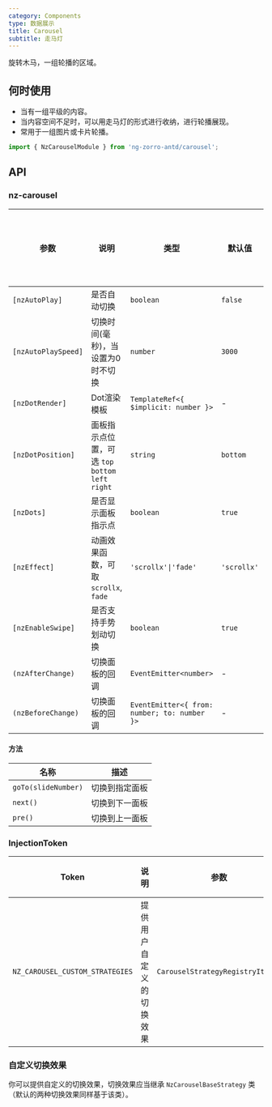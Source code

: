 ```yaml
---
category: Components
type: 数据展示
title: Carousel
subtitle: 走马灯
---
```


旋转木马，一组轮播的区域。

## 何时使用

- 当有一组平级的内容。
- 当内容空间不足时，可以用走马灯的形式进行收纳，进行轮播展现。
- 常用于一组图片或卡片轮播。

```ts
import { NzCarouselModule } from 'ng-zorro-antd/carousel';
```

## API

### nz-carousel

| 参数 | 说明 | 类型 | 默认值 | 支持全局配置 |
| --- | --- | --- | --- | --- |
| `[nzAutoPlay]` | 是否自动切换 | `boolean` | `false` | ✅ |
| `[nzAutoPlaySpeed]` | 切换时间(毫秒)，当设置为0时不切换 | `number` | `3000` | ✅ |
| `[nzDotRender]` | Dot渲染模板 | `TemplateRef<{ $implicit: number }>` | - |
| `[nzDotPosition]` | 面板指示点位置，可选 `top` `bottom` `left` `right` | `string` | `bottom` | ✅ |
| `[nzDots]` | 是否显示面板指示点 | `boolean` | `true` | ✅ |
| `[nzEffect]` | 动画效果函数，可取 `scrollx`, `fade` | `'scrollx'\|'fade'`|`'scrollx'` | ✅ |
| `[nzEnableSwipe]` | 是否支持手势划动切换 | `boolean` | `true` | ✅ |
| `(nzAfterChange)` | 切换面板的回调 | `EventEmitter<number>` | - |
| `(nzBeforeChange)` | 切换面板的回调 | `EventEmitter<{ from: number; to: number }>` | - |

#### 方法

| 名称 | 描述 |
| --- | --- |
| `goTo(slideNumber)` | 切换到指定面板 |
| `next()` | 切换到下一面板 |
| `pre()` | 切换到上一面板 |

### InjectionToken

| Token | 说明 | 参数 | 默认值 |
| ----- | --- | ---- | --- |
| `NZ_CAROUSEL_CUSTOM_STRATEGIES` | 提供用户自定义的切换效果 | `CarouselStrategyRegistryItem[]` | - |

### 自定义切换效果

你可以提供自定义的切换效果，切换效果应当继承 `NzCarouselBaseStrategy` 类（默认的两种切换效果同样基于该类）。
